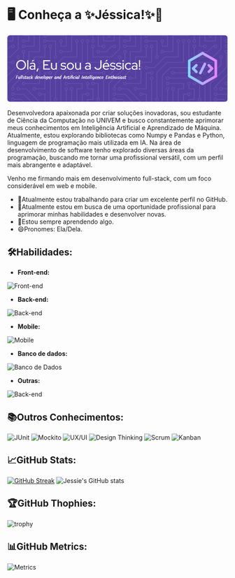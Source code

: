 # 🖥️ Conheça a ✨Jéssica!✨👋
![I am GitHub Readme Generator's creator](https://github.com/jessieFerrS/jessieFerrS/blob/main/assets/github-header-image-2.png)

Desenvolvedora apaixonada por criar soluções inovadoras, sou estudante de Ciência da Computação no UNIVEM e busco constantemente aprimorar meus conhecimentos em Inteligência Artificial e Aprendizado de Máquina. Atualmente, estou explorando bibliotecas como Numpy e Pandas e Python, linguagem de programação mais utilizada em IA. Na área de desenvolvimento de software tenho explorado diversas áreas da programação, buscando me tornar uma profissional versátil, com um perfil mais abrangente e adaptável. 

Venho me firmando mais em desenvolvimento full-stack, com um foco considerável em web e mobile.
- 🔭Atualmente estou trabalhando para criar um excelente perfil no GitHub.
- 🌱Atualmente estou em busca de uma oportunidade profissional para aprimorar minhas habilidades e desenvolver novas.
- 📒Estou sempre aprendendo algo.
- 😄Pronomes: Ela/Dela. 

## 🛠️**Habilidades:**
* **Front-end:**
  
<font style="vertical-align: inherit;"><font style="vertical-align: inherit;">![Front-end](https://skillicons.dev/icons?i=html,css,javascript,vuejs,vuetify)</font></font>
 
* **Back-end:**
  
<font style="vertical-align: inherit;"><font style="vertical-align: inherit;">![Back-end](https://skillicons.dev/icons?i=py,java,c,nodejs,expressjs,spring)</font></font>

* **Mobile:**

<font style="vertical-align: inherit;"><font style="vertical-align: inherit;">![Mobile](https://skillicons.dev/icons?i=flutter,dart,kotlin,androidstudio)</font></font>

* **Banco de dados:**
  
<font style="vertical-align: inherit;"><font style="vertical-align: inherit;">![Banco de Dados](https://skillicons.dev/icons?i=mongodb,mysql)</font></font>


* **Outras:**

<font style="vertical-align: inherit;"><font style="vertical-align: inherit;">![Back-end](https://skillicons.dev/icons?i=figma,git,github)

## 📚**Outros Conhecimentos:**

![JUnit](https://img.shields.io/badge/TesteUnitário-JUnit-red)
![Mockito](https://img.shields.io/badge/TesteUnitário-Mockito-green)
![UX/UI](https://img.shields.io/badge/UX-UI-blue)
![Design Thinking](https://img.shields.io/badge/Design-Thinking-yellow)
![Scrum](https://img.shields.io/badge/MetodologiaAgil-Scrum-aquamarine)
![Kanban](https://img.shields.io/badge/MetodologiaAgil-Kanban-blueviolet)


## 📈**GitHub Stats:**

[![GitHub Streak](https://streak-stats.demolab.com/?user=jessieFerrS&theme=jolly)](https://git.io/streak-stats)
![Jessie's GitHub stats](https://github-readme-stats.vercel.app/api?username=jessieFerrS&theme=synthwave&show_icons=true)

## 🏆**GitHub Thophies:**

![trophy](https://github-profile-trophy.vercel.app/?username=jessieFerrS&theme=discord)

## 📊**GitHub Metrics:**
![Metrics](https://metrics.lecoq.io/jessieFerrS?template=classic&languages=1&base=header%2C%20activity%2C%20community%2C%20repositories%2C%20metadata&base.indepth=false&base.hireable=false&base.skip=false&languages=false&languages.limit=8&languages.threshold=0%25&languages.other=false&languages.colors=github&languages.sections=most-used&languages.indepth=false&languages.analysis.timeout=15&languages.analysis.timeout.repositories=7.5&languages.categories=markup%2C%20programming&languages.recent.categories=markup%2C%20programming&languages.recent.load=300&languages.recent.days=14&config.timezone=America%2FSao_Paulo)

